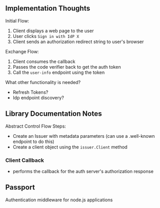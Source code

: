 ## Implementation Thoughts

Initial Flow:
1. Client displays a web page to the user
2. User clicks `Sign in with IdP X`
3. Client sends an authorization redirect string to user's browser

Exchange Flow:
1. Client consumes the callback
2. Passes the code verifier back to get the auth token
3. Call the `user-info` endpoint using the token

What other functionality is needed?
* Refresh Tokens? 
* Idp endpoint discovery?

## Library Documentation Notes

Abstract Control Flow Steps:
* Create an Issuer with metadata parameters (can use a .well-known endpoint to do this)
* Create a client object using the `issuer.Client` method



### Client Callback
* performs the callback for the auth server's authorization response

## Passport

Authentication middleware for node.js applications